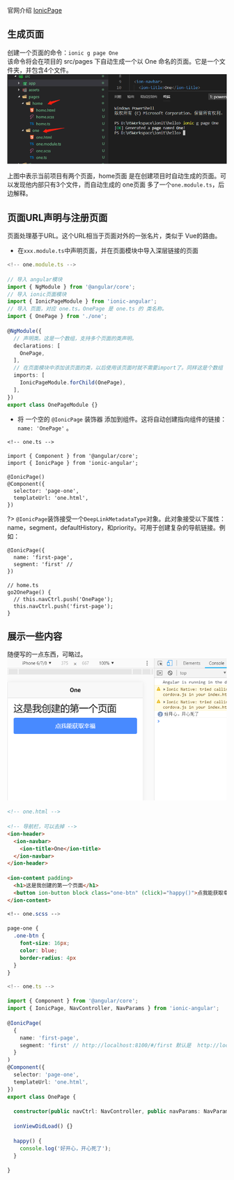 官网介绍 [IonicPage](https://ionicframework.com/docs/api/navigation/IonicPage/) <br>

## 生成页面
创建一个页面的命令：`ionic g page One` <br>
该命令将会在项目的 src/pages 下自动生成一个以 One 命名的页面。它是一个文件夹，并包含4个文件。
![003.png](assets/images/003.png)

上图中表示当前项目有两个页面，home页面 是在创建项目时自动生成的页面。可以发现他内部只有3个文件，而自动生成的 one页面 多了一个`one.module.ts`，后边解释。

## 页面URL声明与注册页面
页面处理基于URL。这个URL相当于页面对外的一张名片，类似于 Vue的路由。
* 在`xxx.module.ts`中声明页面，并在页面模块中导入深层链接的页面

```ts
<!-- one.module.ts -->

// 导入 angular模块
import { NgModule } from '@angular/core';
// 导入 ionic页面模块
import { IonicPageModule } from 'ionic-angular';
// 导入 页面，对应 one.ts。OnePage 是 one.ts 的 类名称。
import { OnePage } from './one';

@NgModule({
  // 声明类。这是一个数组，支持多个页面的类声明。
  declarations: [
    OnePage,
  ],
  // 在页面模块中添加该页面的类，以后使用该页面时就不需要import了。同样这是个数组
  imports: [
    IonicPageModule.forChild(OnePage),
  ],
})
export class OnePageModule {}
```

* 将 一个空的 `@IonicPage` 装饰器 添加到组件。这将自动创建指向组件的链接：`name: 'OnePage'` 。

```
<!-- one.ts -->

import { Component } from '@angular/core';
import { IonicPage } from 'ionic-angular';

@IonicPage()
@Component({
  selector: 'page-one',
  templateUrl: 'one.html',
})
```

?> `@IonicPage`装饰接受一个`DeepLinkMetadataType`对象。此对象接受以下属性：name，segment，defaultHistory，和priority。可用于创建复杂的导航链接。例如：

```
@IonicPage({
  name: 'first-page',
  segment: 'first' // 
})

// home.ts
go2OnePage() {
  // this.navCtrl.push('OnePage');
  this.navCtrl.push('first-page');
}
```

## 展示一些内容
随便写的一点东西，可略过。
![004.png](assets/images/004.png)

```html
<!-- one.html -->

<!-- 导航栏，可以去掉 -->
<ion-header>
  <ion-navbar>
    <ion-title>One</ion-title>
  </ion-navbar>
</ion-header>

<ion-content padding>
  <h1>这是我创建的第一个页面</h1>
  <button ion-button block class="one-btn" (click)="happy()">点我能获取幸福</button>
</ion-content>
```

```scss
<!-- one.scss -->

page-one {
  .one-btn {
    font-size: 16px;
    color: blue;
    border-radius: 4px
  }
}
```

```ts
<!-- one.ts -->

import { Component } from '@angular/core';
import { IonicPage, NavController, NavParams } from 'ionic-angular';

@IonicPage(
  {
    name: 'first-page',
    segment: 'first' // http://localhost:8100/#/first 默认是  http://localhost:8100/#/one
  }
)
@Component({
  selector: 'page-one',
  templateUrl: 'one.html',
})
export class OnePage {

  constructor(public navCtrl: NavController, public navParams: NavParams) {}

  ionViewDidLoad() {}

  happy() {
    console.log('好开心，开心死了');
  }

}
```












